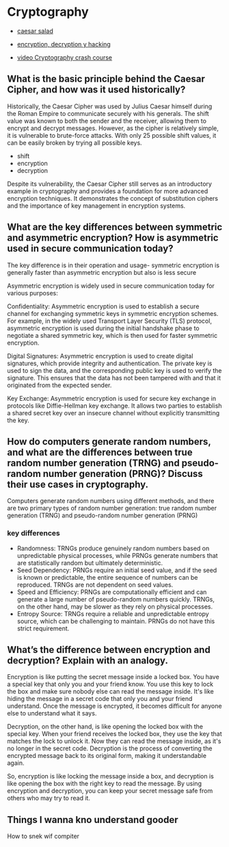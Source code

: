 # Cryptography
- [caesar salad](https://en.wikipedia.org/wiki/Caesar_cipher)
- [encryption, decryption y hacking](https://www.khanacademy.org/computing/computers-and-internet/xcae6f4a7ff015e7d:online-data-security/xcae6f4a7ff015e7d:data-encryption-techniques/a/encryption-decryption-and-code-cracking)

- [video Cryptography crash course](https://www.youtube.com/watch?v=jhXCTbFnK8o)

## What is the basic principle behind the Caesar Cipher, and how was it used historically?

Historically, the Caesar Cipher was used by Julius Caesar himself during the Roman Empire to communicate securely with his generals. The shift value was known to both the sender and the receiver, allowing them to encrypt and decrypt messages. However, as the cipher is relatively simple, it is vulnerable to brute-force attacks. With only 25 possible shift values, it can be easily broken by trying all possible keys.
- shift
- encryption
- decryption

Despite its vulnerability, the Caesar Cipher still serves as an introductory example in cryptography and provides a foundation for more advanced encryption techniques. It demonstrates the concept of substitution ciphers and the importance of key management in encryption systems.

## What are the key differences between symmetric and asymmetric encryption? How is asymmetric used in secure communication today?
The key difference is in their operation and usage- symmetric encryption is generally faster than asymmetric encryption but also is less secure

Asymmetric encryption is widely used in secure communication today for various purposes:

Confidentiality: Asymmetric encryption is used to establish a secure channel for exchanging symmetric keys in symmetric encryption schemes. For example, in the widely used Transport Layer Security (TLS) protocol, asymmetric encryption is used during the initial handshake phase to negotiate a shared symmetric key, which is then used for faster symmetric encryption.

Digital Signatures: Asymmetric encryption is used to create digital signatures, which provide integrity and authentication. The private key is used to sign the data, and the corresponding public key is used to verify the signature. This ensures that the data has not been tampered with and that it originated from the expected sender.

Key Exchange: Asymmetric encryption is used for secure key exchange in protocols like Diffie-Hellman key exchange. It allows two parties to establish a shared secret key over an insecure channel without explicitly transmitting the key.

## How do computers generate random numbers, and what are the differences between true random number generation (TRNG) and pseudo-random number generation (PRNG)? Discuss their use cases in cryptography.

Computers generate random numbers using different methods, and there are two primary types of random number generation: true random number generation (TRNG) and pseudo-random number generation (PRNG)
### key differences
- Randomness: TRNGs produce genuinely random numbers based on unpredictable physical processes, while PRNGs generate numbers that are statistically random but ultimately deterministic.
- Seed Dependency: PRNGs require an initial seed value, and if the seed is known or predictable, the entire sequence of numbers can be reproduced. TRNGs are not dependent on seed values.
- Speed and Efficiency: PRNGs are computationally efficient and can generate a large number of pseudo-random numbers quickly. TRNGs, on the other hand, may be slower as they rely on physical processes.
- Entropy Source: TRNGs require a reliable and unpredictable entropy source, which can be challenging to maintain. PRNGs do not have this strict requirement.

## What’s the difference between encryption and decryption? Explain with an analogy.

Encryption is like putting the secret message inside a locked box. You have a special key that only you and your friend know. You use this key to lock the box and make sure nobody else can read the message inside. It's like hiding the message in a secret code that only you and your friend understand. Once the message is encrypted, it becomes difficult for anyone else to understand what it says.

Decryption, on the other hand, is like opening the locked box with the special key. When your friend receives the locked box, they use the key that matches the lock to unlock it. Now they can read the message inside, as it's no longer in the secret code. Decryption is the process of converting the encrypted message back to its original form, making it understandable again.

So, encryption is like locking the message inside a box, and decryption is like opening the box with the right key to read the message. By using encryption and decryption, you can keep your secret message safe from others who may try to read it. 

## Things I wanna kno understand gooder
How to snek wif compiter